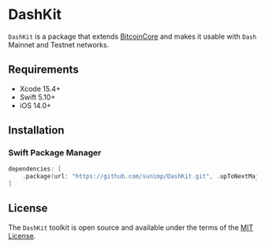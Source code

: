 # DashKit

`DashKit` is a package that extends [BitcoinCore](https://github.com/sunimp/BitcoinCore) and makes it usable with `Dash` Mainnet and Testnet networks.

## Requirements

* Xcode 15.4+
* Swift 5.10+
* iOS 14.0+

## Installation

### Swift Package Manager

```swift
dependencies: [
    .package(url: "https://github.com/sunimp/DashKit.git", .upToNextMajor(from: "1.0.0"))
]
```

## License

The `DashKit` toolkit is open source and available under the terms of the [MIT License](https://github.com/sunimp/DashKit/blob/master/LICENSE).

